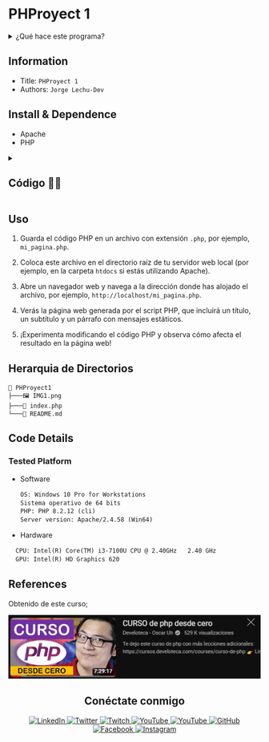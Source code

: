 # PHProyect 1

<details>
  <summary>¿Qué hace este programa?</summary>
  <p>
    Este código PHP genera una página web con contenido estático. Utiliza diferentes funciones para imprimir texto HTML en el navegador. En la primera línea, se imprime un título de nivel 1 que saluda al mundo. Luego, se imprime un título de nivel 2 indicando que es la primera página con PHP. Después, se imprime un párrafo que afirma que el desarrollador es Senior en PHP, seguido de un bloque de comentario multilínea. Todos estos elementos se combinan para formar una página web simple con mensajes estáticos.
  </p>
</details>

## Information

- Title:  `PHProyect 1`
- Authors:  `Jorge Lechu-Dev`

## Install & Dependence

- Apache
- PHP

<details>
  <summary>
  <h2> Código 👨‍💻 </h2>
  </summary>

```php
<?php
// Comentario en una sola línea
    // Utilizando 'echo' para imprimir un título h1 con un saludo al mundo
    echo "<h1>¡Buenos Días Mundo! 🌎</h1>";

    // Utilizando 'print_r' para imprimir un título h2 con un mensaje indicando que es la primera página con PHP
    // Nota: 'print_r' generalmente se utiliza para imprimir arrays, pero también puede imprimir cadenas de texto
    print_r("<h2>Mi primer página con PHP 🐘</h2> ");

    // Utilizando 'print' para imprimir un párrafo indicando que el desarrollador es Senior en PHP, con una carita feliz XD
    print("<p>Ya soy Desarrollador SR en PHP XD</p>");

    /*
    Bloque de
    Comentario
    Varias Líneas
    */
?>
```

</details>

## Uso

1. Guarda el código PHP en un archivo con extensión `.php`, por ejemplo, `mi_pagina.php`.

2. Coloca este archivo en el directorio raíz de tu servidor web local (por ejemplo, en la carpeta `htdocs` si estás utilizando Apache).

3. Abre un navegador web y navega a la dirección donde has alojado el archivo, por ejemplo, `http://localhost/mi_pagina.php`.

4. Verás la página web generada por el script PHP, que incluirá un título, un subtítulo y un párrafo con mensajes estáticos.

5. ¡Experimenta modificando el código PHP y observa cómo afecta el resultado en la página web!

## Herarquia de Directorios

``` tree
📁 PHProyect1
├───🖼️ IMG1.png
├───🐘 index.php
└───📝 README.md
```

## Code Details

### Tested Platform

- Software

  ```txt
  OS: Windows 10 Pro for Workstations
  Sistema operativo de 64 bits
  PHP: PHP 8.2.12 (cli)
  Server version: Apache/2.4.58 (Win64)
  ```

- Hardware

```txt
  CPU: Intel(R) Core(TM) i3-7100U CPU @ 2.40GHz   2.40 GHz
  GPU: Intel(R) HD Graphics 620
```

## References

Obtenido de este curso;

 [![Obtenido de](image.png)](https://www.youtube.com/watch?v=nCB1gEkRZ1g)

<!-- Redes Sociales -->
<h2 align="center">Conéctate conmigo</h2>
<p align="center">
  
  <a href="https://www.linkedin.com/in/jorgelechugas/">
    <img src="https://img.shields.io/badge/LinkedIn-%230077B5?style=for-the-badge&logo=LinkedIn&logoColor=white" alt="LinkedIn">
</a>
<!-- Twitter -->
<a href="https://twitter.com/Lechu_Dev">
  <img src="https://img.shields.io/badge/Twitter-%231DA1F2?style=for-the-badge&logo=Twitter&logoColor=white" alt="Twitter">
</a>
  <!-- Twitch -->
  <a href="https://www.twitch.tv/lechugaslettuches">
    <img src="https://img.shields.io/badge/Twitch-%239146FF?style=for-the-badge&logo=Twitch&logoColor=white" alt="Twitch">
  </a>

  <!-- YouTube -->
  <a href="https://www.youtube.com/channel/UCCVH3mvZFNs9vZQP_3PL_jw">
    <img src="https://img.shields.io/badge/YouTube-%23FF0000?style=for-the-badge&logo=YouTube&logoColor=white" alt="YouTube">
  </a>
<a href="https://www.youtube.com/channel/UCA-UArQPMiba7YgPw7OsgHg">
    <img src="https://img.shields.io/badge/YouTube-%23FF0000?style=for-the-badge&logo=YouTube&logoColor=white" alt="YouTube">
  </a>

<!-- GitHub -->
<a href="https://github.com/usuario">
  <img src="https://img.shields.io/badge/GitHub-%23181717?style=for-the-badge&logo=GitHub&logoColor=white" alt="GitHub">
</a>

  <!-- Facebook -->
  <a href="https://www.facebook.com/profile.php?id=61550480867105">
    <img src="https://img.shields.io/badge/Facebook-%231877F2?style=for-the-badge&logo=Facebook&logoColor=white" alt="Facebook">
  </a>
  <!-- Instagram -->
  <a href="https://www.instagram.com/lechugasskate/">
    <img src="https://img.shields.io/badge/Instagram-%23E4405F?style=for-the-badge&logo=Instagram&logoColor=white" alt="Instagram">
  </a>

</p>
